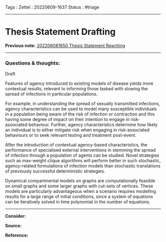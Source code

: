 Tags :
Zettel :  20220609-1637
Status : #triage 

-----

# Thesis Statement Drafting

**Previous note:** [202206081650 Thesis Statement Rewriting](202206081650%20Thesis%20Statement%20Rewriting.md)

-----

### Questions & thoughts:

Draft

Features of agency introduced to existing models of disease yields more contextual results, relevant to informing those tasked with slowing the spread of infections in particular populations.

For example, in understanding the spread of sexually transmitted infections, agency characteristics can be used to model many susceptible individuals in a population being aware of the risk of infection or contraction and this having some degree of impact on their intention to engage in risk-associated behaviour. Further, agency characteristics determine how likely an individual is to either mitigate risk when engaging in risk-associated behaviours or to seek relevant testing and treatment post-event. 

After the introduction of contextual agency-based characteristics, the performance of specialised external interventions in stemming the spread of infection through a population of agents can be studied. Novel strategies such as max-weight clique algorithms will perform better in such stochastic, agency-related formulations of infection models than stochastic translations of previously successful deterministic strategies.

Dynamical compartmental models on graphs are computationally feasible on small graphs and some larger graphs with cut-sets of vertices. These models are particularly advantageous when a scenario requires modelling results for a large range of initial conditions, since a system of equations can be iteratively solved in time polynomial in the number of equations.



-----
 
**Consider:**


**Source:** 


**Reference:** 
